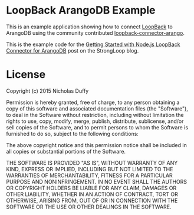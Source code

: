 # LoopBack ArangoDB Example
This is an example application showing how to connect [LoopBack](http://loopback.io)
to ArangoDB using the community contributed [loopback-connector-arango](https://github.com/duffn/loopback-connector-arango).

This is the example code for the [Getting Started with Node.js LoopBack Connector for ArangoDB](https://strongloop.com/strongblog/) post on the StrongLoop blog.

# License
Copyright (c) 2015 Nicholas Duffy

Permission is hereby granted, free of charge, to any person obtaining a copy of this software and associated documentation files (the "Software"), to deal in the Software without restriction, including without limitation the rights to use, copy, modify, merge, publish, distribute, sublicense, and/or sell copies of the Software, and to permit persons to whom the Software is furnished to do so, subject to the following conditions:

The above copyright notice and this permission notice shall be included in all copies or substantial portions of the Software.

THE SOFTWARE IS PROVIDED "AS IS", WITHOUT WARRANTY OF ANY KIND, EXPRESS OR IMPLIED, INCLUDING BUT NOT LIMITED TO THE WARRANTIES OF MERCHANTABILITY, FITNESS FOR A PARTICULAR PURPOSE AND NONINFRINGEMENT. IN NO EVENT SHALL THE AUTHORS OR COPYRIGHT HOLDERS BE LIABLE FOR ANY CLAIM, DAMAGES OR OTHER LIABILITY, WHETHER IN AN ACTION OF CONTRACT, TORT OR OTHERWISE, ARISING FROM, OUT OF OR IN CONNECTION WITH THE SOFTWARE OR THE USE OR OTHER DEALINGS IN THE SOFTWARE.
